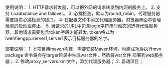 使用说明：
	1. HTTP请求转发器，可以把外网的请求转发到内网的服务上。
	2. 支持 Loadbalance and failover。
	3. 心跳检测，默认为round_robin，代理服务器需要提供心跳检测的接口。
	4. 在配置文件中添加代理服务器，浏览器界面中管理检测的启动或停止。
	5. 当请求的URL中包含login字符串时动态的选择代理服务器，其他请求需要包含token字段才能转发.
	   token格式为iwehfiengpp.server1,server1表示目标服务器的名字。

部署说明：
	1. 本项目用maven构建，需要安装Maven环境，构建成功后执行mvn package 命令将会在targer目录中生成war文件，然后将war文件
		部署到web服务器；
	2. 修改proxy_servers.xml文件，添加代理服务器；
	2. 启动项目；
